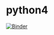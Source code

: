 # python4

[![Binder](https://mybinder.org/badge_logo.svg)](https://mybinder.org/v2/gh/RasmusHelsgaun/python4/master?filepath=Assignment_4_Pandas.ipynb)
